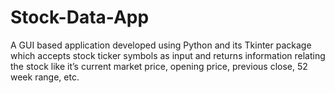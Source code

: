 # Stock-Data-App
A GUI based application developed using Python and its Tkinter package which accepts stock ticker symbols as input and returns information relating the stock like it’s current market price, opening price, previous close, 52 week range, etc.  
